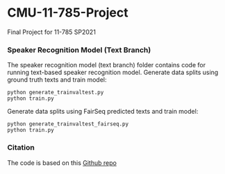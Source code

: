 # CMU-11-785-Project
Final Project for 11-785 SP2021

### Speaker Recognition Model (Text Branch)
The speaker recognition model (text branch) folder contains code for running text-based speaker recognition model.
Generate data splits using ground truth texts and train model:
```
python generate_trainvaltest.py
python train.py
```
Generate data splits using FairSeq predicted texts and train model:
```
python generate_trainvaltest_fairseq.py
python train.py
```
### Citation
The code is based on this [Github repo](https://github.com/FernandoLpz/Text-Classification-CNN-PyTorch)
